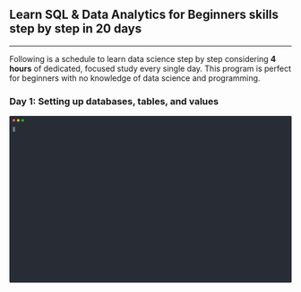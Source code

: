 ## Learn SQL & Data Analytics for Beginners skills step by step in 20 days
------------------------------------------------------

Following is a schedule to learn data science step by step considering **4 hours** of dedicated, focused study every single day. This program is perfect for beginners with no knowledge of data science and programming.

### Day 1: Setting up databases, tables, and values

![Day1](/shell/Day1.svg)
